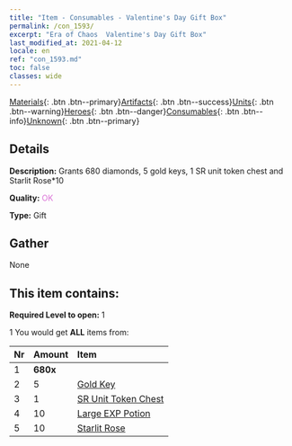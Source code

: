 ```yaml
---
title: "Item - Consumables - Valentine's Day Gift Box"
permalink: /con_1593/
excerpt: "Era of Chaos  Valentine's Day Gift Box"
last_modified_at: 2021-04-12
locale: en
ref: "con_1593.md"
toc: false
classes: wide
---
```

 [Materials](/){: .btn .btn--primary}[Artifacts](/Artifacts/){: .btn .btn--success}[Units](/Units/){: .btn .btn--warning}[Heroes](/Heroes/){: .btn .btn--danger}[Consumables](/Consumables/){: .btn .btn--info}[Unknown](/Unknown/){: .btn .btn--primary}

## Details
 **Description:** Grants 680 diamonds, 5 gold keys, 1 SR unit token chest and Starlit Rose*10

 **Quality:** <span style="color: #DA70D6">OK</span>

 **Type:** Gift

## Gather

  None

## This item contains:

 **Required Level to open:** 1

 1 You would get **ALL** items  from:

  | Nr | Amount |     Item    |
  |:---|:-------|:------------|
  | 1 |  **680x** | <i class="fas fa-gem"/> |  | 
  | 2 | 5 | [Gold Key](/Items/con_783/) | 
  | 3 | 1 | [SR Unit Token Chest](/Items/con_1597/) | 
  | 4 | 10 | [Large EXP Potion](/Items/con_702/) | 
  | 5 | 10 | [Starlit Rose](/Items/con_812/) | 
